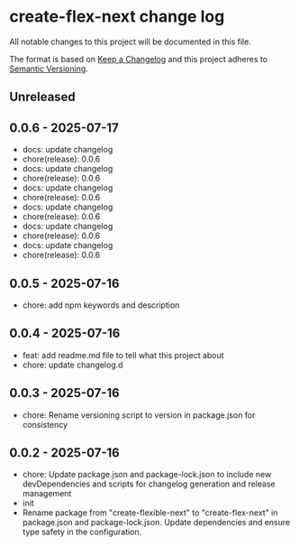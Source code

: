 # create-flex-next change log

All notable changes to this project will be documented in this file.

The format is based on [Keep a Changelog](http://keepachangelog.com)
and this project adheres to [Semantic Versioning](http://semver.org).

## Unreleased

## 0.0.6 - 2025-07-17

- docs: update changelog
- chore(release): 0.0.6
- docs: update changelog
- chore(release): 0.0.6
- docs: update changelog
- chore(release): 0.0.6
- docs: update changelog
- chore(release): 0.0.6
- docs: update changelog
- chore(release): 0.0.6
- docs: update changelog
- chore(release): 0.0.6

## 0.0.5 - 2025-07-16

- chore: add npm keywords and description

## 0.0.4 - 2025-07-16

- feat: add readme.md file to tell what this project about
- chore: update changelog.d

## 0.0.3 - 2025-07-16

- chore: Rename versioning script to version in package.json for consistency

## 0.0.2 - 2025-07-16

- chore: Update package.json and package-lock.json to include new devDependencies and scripts for changelog generation and release management
- init
- Rename package from "create-flexible-next" to "create-flex-next" in package.json and package-lock.json. Update dependencies and ensure type safety in the configuration.


[Unreleased]: https://github.com/rafadlis/create-flex-next/compare/v0.0.7...HEAD
[0.0.7]: https://github.com/rafadlis/create-flex-next/tree/v0.0.7